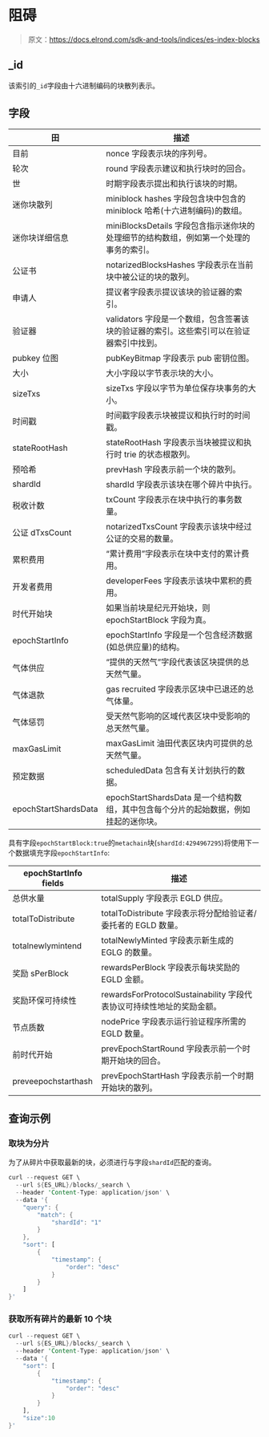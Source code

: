 # 阻碍

> 原文：<https://docs.elrond.com/sdk-and-tools/indices/es-index-blocks>

 ## _id

该索引的`_id`字段由十六进制编码的块散列表示。

## 字段

| 田 | 描述 |
| --- | --- |
| 目前 | nonce 字段表示块的序列号。 |
| 轮次 | round 字段表示建议和执行块时的回合。 |
| 世 | 时期字段表示提出和执行该块的时期。 |
| 迷你块散列 | miniblock hashes 字段包含块中包含的 miniblock 哈希(十六进制编码)的数组。 |
| 迷你块详细信息 | miniBlocksDetails 字段包含指示迷你块的处理细节的结构数组，例如第一个处理的事务的索引。 |
| 公证书 | notarizedBlocksHashes 字段表示在当前块中被公证的块的散列。 |
| 申请人 | 提议者字段表示提议该块的验证器的索引。 |
| 验证器 | validators 字段是一个数组，包含签署该块的验证器的索引。这些索引可以在验证器索引中找到。 |
| pubkey 位图 | pubKeyBitmap 字段表示 pub 密钥位图。 |
| 大小 | 大小字段以字节表示块的大小。 |
| sizeTxs | sizeTxs 字段以字节为单位保存块事务的大小。 |
| 时间戳 | 时间戳字段表示块被提议和执行时的时间戳。 |
| stateRootHash | stateRootHash 字段表示当块被提议和执行时 trie 的状态根散列。 |
| 预哈希 | prevHash 字段表示前一个块的散列。 |
| shardId | shardId 字段表示该块在哪个碎片中执行。 |
| 税收计数 | txCount 字段表示在块中执行的事务数量。 |
| 公证 dTxsCount | notarizedTxsCount 字段表示该块中经过公证的交易的数量。 |
| 累积费用 | “累计费用”字段表示在块中支付的累计费用。 |
| 开发者费用 | developerFees 字段表示该块中累积的费用。 |
| 时代开始块 | 如果当前块是纪元开始块，则 epochStartBlock 字段为真。 |
| epochStartInfo | epochStartInfo 字段是一个包含经济数据(如总供应量)的结构。 |
| 气体供应 | “提供的天然气”字段代表该区块提供的总天然气量。 |
| 气体退款 | gas recruited 字段表示区块中已退还的总气体量。 |
| 气体惩罚 | 受天然气影响的区域代表区块中受影响的总天然气量。 |
| maxGasLimit | maxGasLimit 油田代表区块内可提供的总天然气量。 |
| 预定数据 | scheduledData 包含有关计划执行的数据。 |
| epochStartShardsData | epochStartShardsData 是一个结构数组，其中包含每个分片的起始数据，例如挂起的迷你块。 |

具有字段`epochStartBlock:true`的`metachain`块(`shardId:4294967295`)将使用下一个数据填充字段`epochStartInfo`:

| epochStartInfo fields | 描述 |
| --- | --- |
| 总供水量 | totalSupply 字段表示 EGLD 供应。 |
| totalToDistribute | totalToDistribute 字段表示将分配给验证者/委托者的 EGLD 数量。 |
| totalnewlymintend | totalNewlyMinted 字段表示新生成的 EGLG 的数量。 |
| 奖励 sPerBlock | rewardsPerBlock 字段表示每块奖励的 EGLD 金额。 |
| 奖励环保可持续性 | rewardsForProtocolSustainability 字段代表协议可持续性地址的奖励金额。 |
| 节点质数 | nodePrice 字段表示运行验证程序所需的 EGLD 数量。 |
| 前时代开始 | prevEpochStartRound 字段表示前一个时期开始块的回合。 |
| preveepochstarthash | prevEpochStartHash 字段表示前一个时期开始块的散列。 |

## 查询示例

### 取块为分片

为了从碎片中获取最新的块，必须进行与字段`shardId`匹配的查询。

```rust
curl --request GET \
  --url ${ES_URL}/blocks/_search \
  --header 'Content-Type: application/json' \
  --data '{
    "query": {
        "match": {
            "shardId": "1"
        }
    },
    "sort": [
        {
            "timestamp": {
                "order": "desc"
            }
        }
    ]
}' 
```

### 获取所有碎片的最新 10 个块

```rust
curl --request GET \
  --url ${ES_URL}/blocks/_search \
  --header 'Content-Type: application/json' \
  --data '{
    "sort": [
        {
            "timestamp": {
                "order": "desc"
            }
        }
    ],
    "size":10
}' 
```